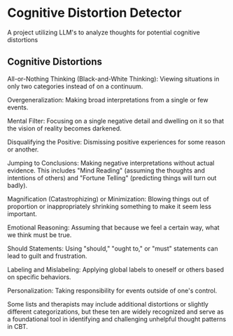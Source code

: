 # Cognitive Distortion Detector

A project utilizing LLM's to analyze thoughts for potential cognitive distortions


## Cognitive Distortions
All-or-Nothing Thinking (Black-and-White Thinking): Viewing situations in only two categories instead of on a continuum.


Overgeneralization: Making broad interpretations from a single or few events.


Mental Filter: Focusing on a single negative detail and dwelling on it so that the vision of reality becomes darkened.


Disqualifying the Positive: Dismissing positive experiences for some reason or another.


Jumping to Conclusions: Making negative interpretations without actual evidence. This includes "Mind Reading" (assuming the thoughts and intentions of others) and "Fortune Telling" (predicting things will turn out badly).


Magnification (Catastrophizing) or Minimization: Blowing things out of proportion or inappropriately shrinking something to make it seem less important.


Emotional Reasoning: Assuming that because we feel a certain way, what we think must be true.


Should Statements: Using "should," "ought to," or "must" statements can lead to guilt and frustration.


Labeling and Mislabeling: Applying global labels to oneself or others based on specific behaviors.


Personalization: Taking responsibility for events outside of one's control.


Some lists and therapists may include additional distortions or slightly different categorizations, but these ten are widely recognized and serve as a foundational tool in identifying and challenging unhelpful thought patterns in CBT.

